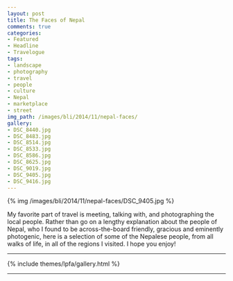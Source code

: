 ```yaml
---
layout: post
title: The Faces of Nepal
comments: true
categories:
- Featured
- Headline
- Travelogue
tags:
- landscape
- photography
- travel
- people
- culture
- Nepal
- marketplace
- street
img_path: /images/bli/2014/11/nepal-faces/
gallery:
- DSC_8440.jpg
- DSC_8483.jpg
- DSC_8514.jpg
- DSC_8533.jpg
- DSC_8586.jpg
- DSC_8625.jpg
- DSC_9019.jpg
- DSC_9405.jpg
- DSC_9416.jpg
---
```


{% img /images/bli/2014/11/nepal-faces/DSC_9405.jpg %}

My favorite part of travel is meeting, talking with, and photographing the local people. Rather than go on a lengthy explanation about the people of Nepal, who I found to be across-the-board friendly, gracious and eminently photogenic, here is a selection of some of the Nepalese people, from all walks of life, in all of the  regions I visited. I hope you enjoy!

<!--more-->

---

{% include themes/lpfa/gallery.html %}

---







